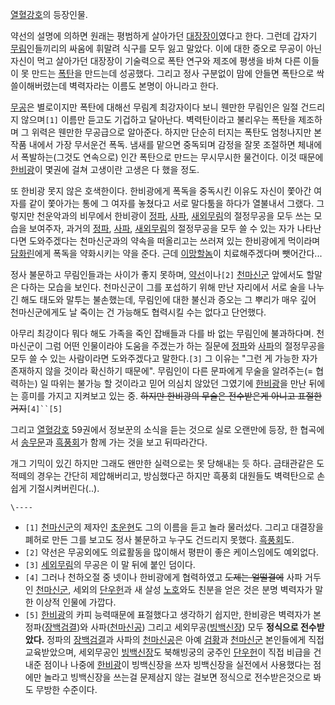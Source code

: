 [열혈강호](%EC%97%B4%ED%98%88%EA%B0%95%ED%98%B8.md)의 등장인물.

약선의 설명에 의하면 원래는 평범하게 살아가던
[대장장이](%EB%8C%80%EC%9E%A5%EC%9E%A5%EC%9D%B4.md)였다고 한다. 그런데 갑자기
[무림](%EB%AC%B4%EB%A6%BC.md)인들끼리의 싸움에 휘말려 식구를 모두 잃고 말았다. 이에 대한 증오로 무공이 아닌
자신이 먹고 살아가던 대장장이 기술력으로 폭탄 연구와 제조에 평생을 바쳐 다른 이들이 못 만드는
[폭탄](%ED%8F%AD%ED%83%84.md)을 만드는데 성공했다. 그리고 정사 구분없이 맘에 안들면 폭탄으로 싹쓸이해버렸는데
벽력자라는 이름도 본명이 아니라고 한다.

[무공](%EB%AC%B4%EA%B3%B5.md)은 별로이지만 폭탄에 대해선 무림계 최강자이다 보니 웬만한 무림인은 일절 건드리지
않으며`[1]` 이름만 듣고도 기겁하고 달아난다. 벽력탄이라고 불리우는 폭탄을 제조하며 그 위력은 웬만한 무공급으로 알아준다. 하지만 단순히
터지는 폭탄도 엄청나지만 본 작품 내에서 가장 무서운건 폭독. 냄새를 맡으면 중독되며 감정을 잘못 조절하면 체내에서 폭발하는(그것도
연속으로) 인간 폭탄으로 만드는 무시무시한 물건이다. 이것 때문에 [한비광](%ED%95%9C%EB%B9%84%EA%B4%91.md)이
몇권에 걸쳐 고생이란 고생은 다 했을 정도.

또 한비광 못지 않은 호색한이다. 한비광에게 폭독을 중독시킨 이유도 자신이 쫓아간 여자를 같이 쫓아가는 통에 그 여자를 놓쳤다고 서로
말다툼을 하다가 열불내서 그랬다. 그렇지만 천운악과의 비무에서 한비광이 [정파](%EC%A0%95%ED%8C%8C.md),
[사파](%EC%82%AC%ED%8C%8C.md),
[새외무림](%EC%83%88%EC%99%B8%EB%AC%B4%EB%A6%BC.md)의 절정무공을 모두 쓰는 모습을 보여주자, 과거의
[정파](%EC%A0%95%ED%8C%8C.md), [사파](%EC%82%AC%ED%8C%8C.md),
[새외무림](%EC%83%88%EC%99%B8%EB%AC%B4%EB%A6%BC.md)의 절정무공을 모두 쓸 수 있는 자가 나타난다면
도와주겠다는 천마신군과의 약속을 떠올리고는 쓰러져 있는 한비광에게 먹이라며
[담화린](%EB%8B%B4%ED%99%94%EB%A6%B0.md)에게 폭독을 약화시키는 약을 준다. 근데 [이망할놈](%EC%B4%88%EC%9A%B4%ED%98%84.md)이 치료해주겠다며 뺏어간다...

정사 불문하고 무림인들과는 사이가 좋지 못하며, [약선](%EC%B2%9C%EC%9C%A0%ED%98%84.md)이나`[2]`
[천마신군](%EC%B2%9C%EB%A7%88%EC%8B%A0%EA%B5%B0.md) 앞에서도 할말은 다하는 모습을 보인다. 천마신군이
그를 포섭하기 위해 만난 자리에서 서로 술을 나누긴 해도 태도와 말투는 불손했는데, 무림인에 대한 불신과 증오는 그 뿌리가 매우 깊어
천마신군에게도 날 죽이는 건 가능해도 협력시킬 수는 없다고 단언했다.

아무리 최강이다 뭐다 해도 가족을 죽인 잡배들과 다를 바 없는 무림인에 불과하다며. 천마신군이 그럼 어떤 인물이라야 도움을 주겠는가 하는
질문에 [정파](%EC%A0%95%ED%8C%8C.md)와 [사파](%EC%82%AC%ED%8C%8C.md)의 절정무공을 모두 쓸
수 있는 사람이라면 도와주겠다고 말한다.`[3]` 그 이유는 "그런 게 가능한 자가 존재하지 않을 것이라 확신하기 때문에". 무림인이 다른
문파에게 무술을 알려주는(= 협력하는) 일 따위는 불가능 할 것이라고 믿어 의심치 않았던 그였기에
[한비광](%ED%95%9C%EB%B9%84%EA%B4%91.md)을 만난 뒤에는 흥미를 가지고 지켜보고 있는 중. <del>하지만
한비광의 무술은 전수받은게 아니고 표절한거지</del>`[4]``[5]`

그리고 [열혈강호](%EC%97%B4%ED%98%88%EA%B0%95%ED%98%B8.md) 59권에서 정보꾼의 소식을 듣는 것으로
실로 오랜만에 등장, 한 협곡에서 [송무문](%EC%86%A1%EB%AC%B4%EB%AC%B8.md)과
[흑풍회](%ED%9D%91%ED%92%8D%ED%9A%8C.md)가 함께 가는 것을 보고 뒤따라간다.

개그 기믹이 있긴 하지만 그래도 왠만한 실력으로는 못 당해내는 듯 하다. 금태관같은 도적떼의 경우는 간단히 제압해버리고, 방심했다곤 하지만
흑풍회 대원들도 벽력탄으로 손쉽게 기절시켜버린다(..).

`\----`

  * `[1]` [천마신군](%EC%B2%9C%EB%A7%88%EC%8B%A0%EA%B5%B0.md)의 제자인 [초운현](%EC%B4%88%EC%9A%B4%ED%98%84.md)도 그의 이름을 듣고 놀라 물러섰다. 그리고 대결장을 폐허로 만든 그를 보고도 정사 불문하고 누구도 건드리지 못했다. [흑풍회](%ED%9D%91%ED%92%8D%ED%9A%8C.md)도.
  * `[2]` 약선은 무공외에도 의료활동을 많이해서 평판이 좋은 케이스임에도 예외없다.
  * `[3]` [세외무림](%EC%84%B8%EC%99%B8%EB%AC%B4%EB%A6%BC.md)의 무공은 이 말 뒤에 붙인 덤이다.
  * `[4]` 그러나 천하오절 중 넷이나 한비광에게 협력하였고 <del>도제는 얼떨결에</del> 사파 거두인 [천마신군](%EC%B2%9C%EB%A7%88%EC%8B%A0%EA%B5%B0.md), 세외의 [단우헌](%EB%8B%A8%EC%9A%B0%ED%97%8C.md)과 새 살성 [노호](%EB%85%B8%ED%98%B8.md)와도 친분을 얻은 것은 분명 벽력자가 말한 이상적 인물에 가깝다.
  * `[5]` [한비광](%ED%95%9C%EB%B9%84%EA%B4%91.md)의 카피 능력때문에 표절했다고 생각하기 쉽지만, 한비광은 벽력자가 본 정파([장백검결](%EC%9E%A5%EB%B0%B1%EA%B2%80%EA%B2%B0.md))와 사파([천마신공](%EC%B2%9C%EB%A7%88%EC%8B%A0%EA%B3%B5.md)) 그리고 세외무공([빙백신장](%EB%B9%99%EB%B0%B1%EC%8B%A0%EC%9E%A5.md)) 모두 **정식으로 전수받았다.** 정파의 [장백검결](%EC%9E%A5%EB%B0%B1%EA%B2%80%EA%B2%B0.md)과 사파의 [천마신공](%EC%B2%9C%EB%A7%88%EC%8B%A0%EA%B3%B5.md)은 아예 [검황](%EB%8B%B4%EC%8B%A0%EC%9A%B0.md)과 [천마신군](%EC%B2%9C%EB%A7%88%EC%8B%A0%EA%B5%B0.md) 본인들에게 직접 교육받았으며, 세외무공인 [빙백신장](%EB%B9%99%EB%B0%B1%EC%8B%A0%EC%9E%A5.md)도 북해빙궁의 궁주인 [단우헌](%EB%8B%A8%EC%9A%B0%ED%97%8C.md)이 직접 비급을 건내준 점이나 나중에 [한비광](%ED%95%9C%EB%B9%84%EA%B4%91.md)이 빙백신장을 쓰자 빙백신장을 실전에서 사용했다는 점에만 놀라고 빙백신장을 쓰는걸 문제삼지 않는 걸보면 정식으로 전수받은것으로 봐도 무방한 수준이다.

